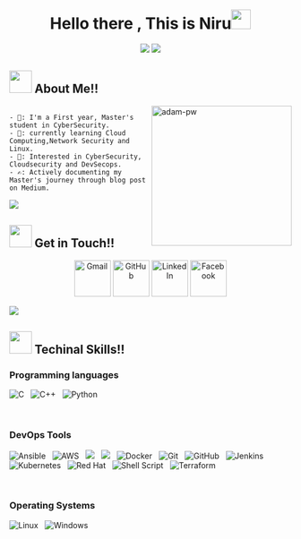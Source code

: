 <h1 align="center">Hello there , This is Niru<img src="https://media.giphy.com/media/hvRJCLFzcasrR4ia7z/giphy.gif" width="35"></h1>
<p align="center">
 <a href="https://github.com/DenverCoder1/readme-typing-svg"><img src="https://readme-typing-svg.herokuapp.com?lines=CyberSecurity+Student;CloudSecurity+Enthusiast;Learning%20Growing%20Securing&center=true&width=500&height=50"></a>
<a href="https://www.youtube.com/watch?v=dQw4w9WgXcQ"><img src="https://user-images.githubusercontent.com/73097560/115834477-dbab4500-a447-11eb-908a-139a6edaec5c.gif"></a>
 </p>

<h2> <img src="https://media.giphy.com/media/iY8CRBdQXODJSCERIr/giphy.gif" width="40px"> About Me!!  </h2>



<p><img align="right" src="https://github.com/Adam-pw/Adam-pw/blob/main/animation_500_kxa883sd.gif" alt="adam-pw" width="250" height="250" /></p>

```

- 🏫: I'm a First year, Master's student in CyberSecurity.
- ⁠🌱: currently learning Cloud Computing,Network Security and Linux.
- ⁠🔐: Interested in CyberSecurity, Cloudsecurity and DevSecops.
- ✍️: Actively documenting my Master's journey through blog post on Medium.

```
<a href="https://www.youtube.com/watch?v=dQw4w9WgXcQ"><img src="https://user-images.githubusercontent.com/73097560/115834477-dbab4500-a447-11eb-908a-139a6edaec5c.gif"></a>
 
 <h2> <img src="https://media.giphy.com/media/iY8CRBdQXODJSCERIr/giphy.gif" width="40px"> Get in Touch!!</h2>
 <p align="center">
	<a href="mailto:neeruadhikari093@gmail.com"><img src="https://img.icons8.com/bubbles/50/000000/gmail.png" alt="Gmail" width="65" height="65"/></a>
	<a href="https://github.com/divyanshuss"><img src="https://img.icons8.com/bubbles/50/000000/github.png" alt="GitHub" width="65" height="65"/></a>
	<a href="https://www.linkedin.com/in/divyanshusharmaa/"><img src="https://img.icons8.com/bubbles/50/000000/linkedin.png" alt="LinkedIn" width="65" height="65"/></a>
	<a href="https://www.facebook.com/profile.php?id=100054187307420"><img src="https://img.icons8.com/bubbles/50/000000/facebook-new.png" alt="Facebook" width="65" height="65"/></a>
	
</p>

<a href="https://www.youtube.com/watch?v=dQw4w9WgXcQ"><img src="https://user-images.githubusercontent.com/73097560/115834477-dbab4500-a447-11eb-908a-139a6edaec5c.gif"></a>

<h2> <img src="https://media.giphy.com/media/iY8CRBdQXODJSCERIr/giphy.gif" width="40px"> Techinal Skills!!  </h2>

### Programming languages
![C](https://img.shields.io/badge/-C-000?&logo=C)&nbsp;&nbsp;
![C++](https://img.shields.io/badge/-C++-00599C?style=flat-square&logo=c)&nbsp;&nbsp;
![Python](https://img.shields.io/badge/Python-FFD43B?style=for-the-badge&logo=python&logoColor=blue)&nbsp;&nbsp;

<br>

### DevOps Tools
![Ansible](https://img.shields.io/static/v1?style=for-the-badge&message=Ansible&color=EE0000&logo=Ansible&logoColor=FFFFFF&label=)&nbsp;&nbsp;
![AWS](https://img.shields.io/badge/AWS-%23FF9900.svg?style=for-the-badge&logo=amazon-aws&logoColor=white)&nbsp;&nbsp;
<img src="https://img.shields.io/badge/Google_Cloud-4285F4?style=for-the-badge&logo=google-cloud&logoColor=white" />&nbsp;&nbsp;
<img src="https://img.shields.io/badge/microsoft%20azure-0089D6?style=for-the-badge&logo=microsoft-azure&logoColor=white" />&nbsp;&nbsp;
![Docker](https://img.shields.io/badge/docker-%230db7ed.svg?style=for-the-badge&logo=docker&logoColor=white)&nbsp;&nbsp;
![Git](https://img.shields.io/badge/-Git-black?style=flat-square&logo=git)&nbsp;&nbsp;
![GitHub](https://img.shields.io/badge/-GitHub-181717?style=flat-square&logo=github)&nbsp;&nbsp;
![Jenkins](https://img.shields.io/badge/jenkins-%232C5263.svg?style=for-the-badge&logo=jenkins&logoColor=white)&nbsp;&nbsp;
![Kubernetes](https://img.shields.io/badge/kubernetes-%23326ce5.svg?style=for-the-badge&logo=kubernetes&logoColor=white)&nbsp;&nbsp;
![Red Hat](https://img.shields.io/badge/Red%20Hat-EE0000?style=for-the-badge&logo=redhat&logoColor=white)&nbsp;&nbsp;
![Shell Script](https://img.shields.io/badge/shell_script-%23121011.svg?style=for-the-badge&logo=gnu-bash&logoColor=white)&nbsp;&nbsp;
![Terraform](https://img.shields.io/static/v1?style=for-the-badge&message=Terraform&color=7B42BC&logo=Terraform&logoColor=FFFFFF&label=)&nbsp;&nbsp;

<br>

### Operating Systems
![Linux](https://img.shields.io/badge/Linux-FCC624?style=for-the-badge&logo=linux&logoColor=black)&nbsp;&nbsp;
![Windows](https://img.shields.io/badge/Windows-0078D6?style=for-the-badge&logo=windows&logoColor=white)&nbsp;&nbsp;


<br>
